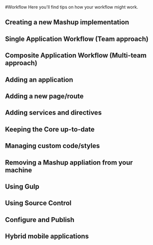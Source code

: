 #Workflow
Here you'll find tips on how your workflow might work.

## Creating a new Mashup implementation



## Single Application Workflow (Team approach)



## Composite Application Workflow (Multi-team approach)



## Adding an application



## Adding a new page/route



## Adding services and directives



## Keeping the Core up-to-date



## Managing custom code/styles



## Removing a Mashup appliation from your machine



## Using Gulp



## Using Source Control



## Configure and Publish



## Hybrid mobile applications



## 